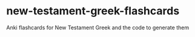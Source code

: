 # new-testament-greek-flashcards
Anki flashcards for New Testament Greek and the code to generate them
